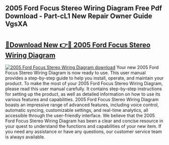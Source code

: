 ## 2005 Ford Focus Stereo Wiring Diagram Free Pdf Download - Part-cL1 New Repair Owner Guide VgsXA

# <h2><a href="http://dfk9rcr.blite.top/?on=2005+Ford+Focus+Stereo+Wiring+Diagram">🔗Download New 👉🔴 2005 Ford Focus Stereo Wiring Diagram</a></h2>

[![2005 Ford Focus Stereo Wiring Diagram download](https://i.imgur.com/lujVjoI.png)](http://dfk9rcr.blite.top/?on=2005+Ford+Focus+Stereo+Wiring+Diagram)
Your new 2005 Ford Focus Stereo Wiring Diagram is now ready to use. This user manual provides a step-by-step guide to help you install, operate, and maintain your product. To make the most of your 2005 Ford Focus Stereo Wiring Diagram, please read this user manual carefully. It contains step-by-step instructions for setting up the product, as well as detailed information on how to use its various features and capabilities. 2005 Ford Focus Stereo Wiring Diagram boasts an impressive range of advanced features, including voice control, automatic syncing, customizable settings, and real-time analytics, all accessible through the user-friendly interface. We believe that the 2005 Ford Focus Stereo Wiring Diagram has been a clear and concise resource in your quest to understand the functions and capabilities of your new item. If you need any assistance or have any questions, our customer service team is always available.
